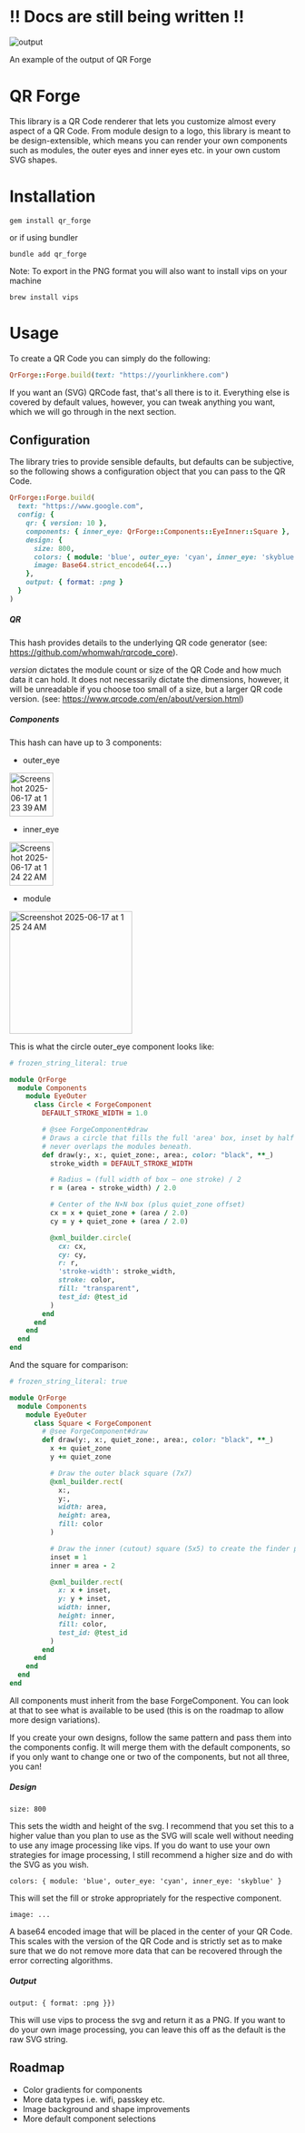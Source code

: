 # !! Docs are still being written !! #
![output](https://github.com/user-attachments/assets/71edb1aa-2182-4cd3-bb28-ec4f71336029)

An example of the output of QR Forge

# QR Forge

This library is a QR Code renderer that lets you customize almost every aspect of a QR Code. From module design to a logo, this library is meant to be design-extensible, which means you can render your own components such as modules, the outer eyes and inner eyes etc. in your own custom SVG shapes.

# Installation

```shell 
gem install qr_forge
```

or if using bundler

```shell
bundle add qr_forge
```

Note: To export in the PNG format you will also want to install vips on your machine

```shell
brew install vips
```

# Usage

To create a QR Code you can simply do the following:

```ruby
QrForge::Forge.build(text: "https://yourlinkhere.com")
```

If you want an (SVG) QRCode fast, that's all there is to it. Everything else is covered by default values, however, you can tweak anything you want, which we will go through in the next section.

## Configuration

The library tries to provide sensible defaults, but defaults can be subjective, so the following shows a configuration object that you can pass to the QR Code.

```ruby
QrForge::Forge.build(
  text: "https://www.google.com",
  config: {
    qr: { version: 10 },
    components: { inner_eye: QrForge::Components::EyeInner::Square },
    design: {
      size: 800,
      colors: { module: 'blue', outer_eye: 'cyan', inner_eye: 'skyblue' },
      image: Base64.strict_encode64(...)
    },
    output: { format: :png }
  }
)
```

##### QR

This hash provides details to the underlying QR code generator (see: https://github.com/whomwah/rqrcode_core).

_version_ dictates the module count or size of the QR Code and how much data it can hold. It does not necessarily dictate the dimensions, however, it will be unreadable if you choose too small of a size, but a larger QR code version. (see: https://www.qrcode.com/en/about/version.html)

##### Components

This hash can have up to 3 components:
- outer_eye
<img width="77" alt="Screenshot 2025-06-17 at 1 23 39 AM" src="https://github.com/user-attachments/assets/ccef3f08-cc4b-43c7-95b4-8d6c707f5f5a" />

- inner_eye
<img width="77" alt="Screenshot 2025-06-17 at 1 24 22 AM" src="https://github.com/user-attachments/assets/c21bb175-00c2-4179-a20a-4e505ad37df1" />

- module
<img width="216" alt="Screenshot 2025-06-17 at 1 25 24 AM" src="https://github.com/user-attachments/assets/f670d5fd-e2dc-42cc-9bff-d77a51d65fa1" />

This is what the circle outer_eye component looks like:

```ruby
# frozen_string_literal: true

module QrForge
  module Components
    module EyeOuter
      class Circle < ForgeComponent
        DEFAULT_STROKE_WIDTH = 1.0

        # @see ForgeComponent#draw
        # Draws a circle that fills the full 'area' box, inset by half the stroke so it
        # never overlaps the modules beneath.
        def draw(y:, x:, quiet_zone:, area:, color: "black", **_)
          stroke_width = DEFAULT_STROKE_WIDTH

          # Radius = (full width of box – one stroke) / 2
          r = (area - stroke_width) / 2.0

          # Center of the N×N box (plus quiet_zone offset)
          cx = x + quiet_zone + (area / 2.0)
          cy = y + quiet_zone + (area / 2.0)

          @xml_builder.circle(
            cx: cx,
            cy: cy,
            r: r,
            'stroke-width': stroke_width,
            stroke: color,
            fill: "transparent",
            test_id: @test_id
          )
        end
      end
    end
  end
end
```

And the square for comparison:

```ruby
# frozen_string_literal: true

module QrForge
  module Components
    module EyeOuter
      class Square < ForgeComponent
        # @see ForgeComponent#draw
        def draw(y:, x:, quiet_zone:, area:, color: "black", **_)
          x += quiet_zone
          y += quiet_zone

          # Draw the outer black square (7x7)
          @xml_builder.rect(
            x:,
            y:,
            width: area,
            height: area,
            fill: color
          )

          # Draw the inner (cutout) square (5x5) to create the finder pattern
          inset = 1
          inner = area - 2

          @xml_builder.rect(
            x: x + inset,
            y: y + inset,
            width: inner,
            height: inner,
            fill: color,
            test_id: @test_id
          )
        end
      end
    end
  end
end
```

All components must inherit from the base ForgeComponent. You can look at that to see what is available to be used (this is on the roadmap to allow more design variations).

If you create your own designs, follow the same pattern and pass them into the components config. It will merge them with the default components, so if you only want to change one or two of the components, but not all three, you can!

##### Design

```
size: 800
```

This sets the width and height of the svg. I recommend that you set this to a higher value than you plan to use as the SVG will scale well without needing to use any image processing like vips. If you do want to use your own strategies for image processing, I still recommend a higher size and do with the SVG as you wish.

```
colors: { module: 'blue', outer_eye: 'cyan', inner_eye: 'skyblue' }
```

This will set the fill or stroke appropriately for the respective component.

``` 
image: ...
```

A base64 encoded image that will be placed in the center of your QR Code. This scales with the version of the QR Code and is strictly set as to make sure that we do not remove more data that can be recovered through the error correcting algorithms.

##### Output

```
output: { format: :png }})
```

This will use vips to process the svg and return it as a PNG. If you want to do your own image processing, you can leave this off as the default is the raw SVG string.


## Roadmap
- Color gradients for components
- More data types i.e. wifi, passkey etc.
- Image background and shape improvements
- More default component selections
